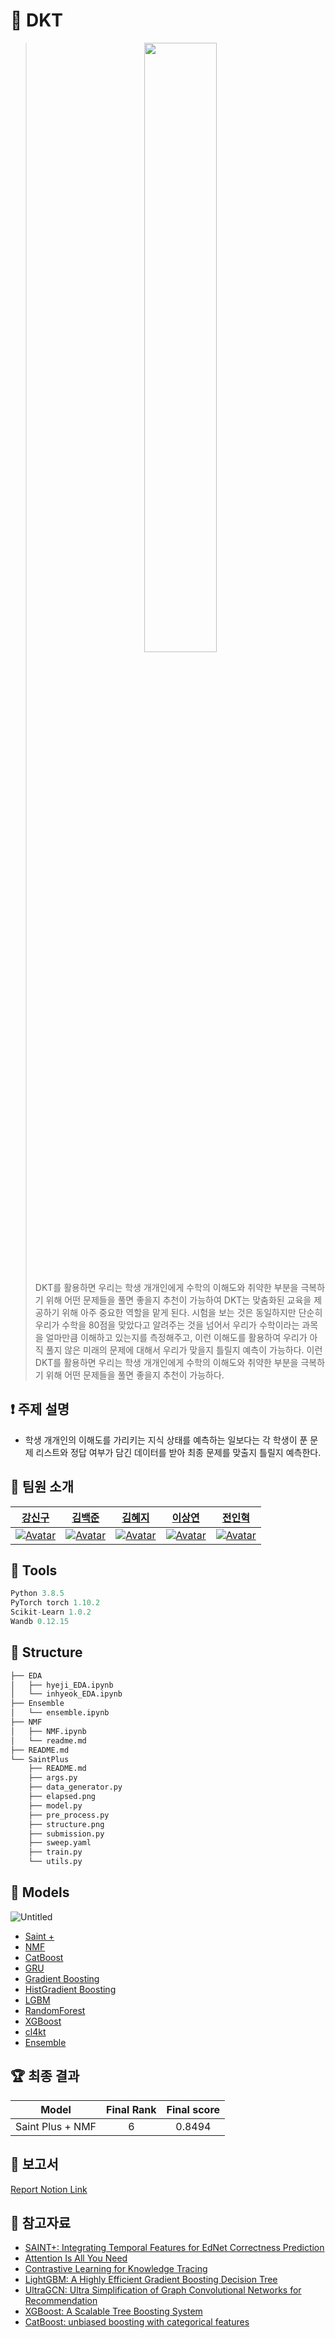  

# 📕 DKT
><p align="center"><img src=https://user-images.githubusercontent.com/58590260/168202720-1a9ac668-d1e3-4fd9-ad6a-c5d83e841a9f.png width=50%></p><br>
>DKT를 활용하면 우리는 학생 개개인에게 수학의 이해도와 취약한 부분을 극복하기 위해 어떤 문제들을 풀면 좋을지 추천이 가능하여 DKT는 맞춤화된 교육을 제공하기 위해 아주 중요한 역할을 맡게 된다. 시험을 보는 것은 동일하지만 단순히 우리가 수학을 80점을 맞았다고 알려주는 것을 넘어서 우리가 수학이라는 과목을 얼마만큼 이해하고 있는지를 측정해주고, 이런 이해도를 활용하여 우리가 아직 풀지 않은 미래의 문제에 대해서 우리가 맞을지 틀릴지 예측이 가능하다. 이런 DKT를 활용하면 우리는 학생 개개인에게 수학의 이해도와 취약한 부분을 극복하기 위해 어떤 문제들을 풀면 좋을지 추천이 가능하다.

## ❗ 주제 설명
- 학생 개개인의 이해도를 가리키는 지식 상태를 예측하는 일보다는 각 학생이 푼 문제 리스트와 정답 여부가 담긴 데이터를 받아 최종 문제를 맞출지 틀릴지 예측한다.

## 👋 팀원 소개
|[강신구](https://github.com/Kang-singu)|[김백준](https://github.com/middle-100)|[김혜지](https://github.com/h-y-e-j-i)|[이상연](https://github.com/qwedsazxc456)|[전인혁](https://github.com/inhyeokJeon)|
| :-------------------------------------------------------------------------------------------------------: | :-------------------------------------------------------------------------------------------------------------------------------------------------------: | :-----------------------------------------------------------------------------------------------------: | :---------------------------------------------------------------------------------------------------------------------------------------------------: | :----------------------------------------------------------------------------------------------------------------------------------------------------: |
|  [![Avatar](https://user-images.githubusercontent.com/58590260/163955612-1e3c1752-9c68-4cb1-af8f-c99b99625750.jpg)](https://github.com/Kang-singu) |  [![Avatar](https://user-images.githubusercontent.com/58590260/163910764-69f88ef5-5d66-4cec-ab17-a53b12463c7d.jpg)](https://github.com/middle-100) | [![Avatar](https://user-images.githubusercontent.com/58590260/163910721-c067c68a-9612-4e70-a464-a4bb84eea97e.jpg)](https://github.com/h-y-e-j-i) | [![Avatar](https://user-images.githubusercontent.com/58590260/163955925-f5609908-6984-412f-8df6-ae490517ddf4.jpg)](https://github.com/qwedsazxc456) | [![Avatar](https://user-images.githubusercontent.com/58590260/163956020-891ce159-3233-469d-a83c-4c0926ec438a.jpg)](https://github.com/inhyeokJeon) |


## 🔨 Tools
```python
Python 3.8.5
PyTorch torch 1.10.2
Scikit-Learn 1.0.2
Wandb 0.12.15
```

## 🏢 Structure
```bash
├── EDA
│   ├── hyeji_EDA.ipynb
│   └── inhyeok_EDA.ipynb
├── Ensemble
│   └── ensemble.ipynb
├── NMF
│   ├── NMF.ipynb
│   └── readme.md
├── README.md
└── SaintPlus
    ├── README.md
    ├── args.py
    ├── data_generator.py
    ├── elapsed.png
    ├── model.py
    ├── pre_process.py
    ├── structure.png
    ├── submission.py
    ├── sweep.yaml
    ├── train.py
    └── utils.py
```


## 🏢 Models
![Untitled](https://user-images.githubusercontent.com/58590260/168202680-43b12e86-a2bb-4051-a3a5-25c53472a6ab.png)
- [Saint +](https://github.com/boostcampaitech3/level2-dkt-level2-recsys-06/tree/main/SaintPlus)
- [NMF](https://github.com/boostcampaitech3/level2-dkt-level2-recsys-06/tree/main/NMF)
- [CatBoost](https://github.com/boostcampaitech3/level2-dkt-level2-recsys-06/tree/CatBoost/dkt)
- [GRU](https://github.com/boostcampaitech3/level2-dkt-level2-recsys-06/tree/GRU/dkt/dkt)
- [Gradient Boosting](https://github.com/boostcampaitech3/level2-dkt-level2-recsys-06/tree/GradientBoosting/dkt)
- [HistGradient Boosting](https://github.com/boostcampaitech3/level2-dkt-level2-recsys-06/tree/HistGradientBoosting/dkt)
- [LGBM](https://github.com/boostcampaitech3/level2-dkt-level2-recsys-06/tree/LGBM/dkt)
- [RandomForest](https://github.com/boostcampaitech3/level2-dkt-level2-recsys-06/tree/RandomForest/dkt)
- [XGBoost](https://github.com/boostcampaitech3/level2-dkt-level2-recsys-06/tree/XGBoost/dkt)
- [cl4kt](https://github.com/boostcampaitech3/level2-dkt-level2-recsys-06/tree/cl4kt)
- [Ensemble](https://github.com/boostcampaitech3/level2-dkt-level2-recsys-06/tree/Ensemble/dkt/ensemble)

## 🏆 최종 결과
|Model|Final Rank|Final score|
|:---:|:---:|:---:|
|Saint Plus + NMF|6|0.8494|


## 📒 보고서
[Report Notion Link](https://thundering-astronomy-d23.notion.site/RecSys-06-Level-2-P-Stage-DKT-f4ce25796e6a454b9bb916d94161347b)


## 📜 참고자료
- [SAINT+: Integrating Temporal Features for EdNet Correctness Prediction](https://arxiv.org/abs/2010.12042)
- [Attention Is All You Need](https://arxiv.org/abs/1706.03762)
- [Contrastive Learning for Knowledge Tracing](https://dl.acm.org/doi/pdf/10.1145/3485447.3512105)
- [LightGBM: A Highly Efficient Gradient Boosting Decision Tree](https://proceedings.neurips.cc/paper/2017/file/6449f44a102fde848669bdd9eb6b76fa-Paper.pdf)
- [UltraGCN: Ultra Simplification of Graph Convolutional Networks for Recommendation](https://arxiv.org/abs/2110.15114)
- [XGBoost: A Scalable Tree Boosting System](https://arxiv.org/abs/1603.02754)
- [CatBoost: unbiased boosting with categorical features](https://arxiv.org/pdf/1706.09516.pdf)
